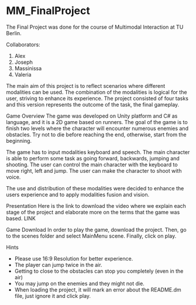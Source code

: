 # MM_FinalProject

The Final Project was done for the course of Multimodal Interaction at TU Berlin.

Collaborators:
  1. Alex
  2. Joseph
  3. Massinissa
  4. Valeria 

The main aim of this project is to reflect scenarios where different modalities can be used. The combination of the modalities is logical for the user, striving to enhance its experience. The project consisted of four tasks and this version represents the outcome of the task, the final gameplay. 

Game  Overview
The game was developed on Unity platform and C# as language, and it is a 2D game based on runners. The goal of the game is to finish two levels where the character will encounter numerous enemies and obstacles. Try not to die before reaching the end, otherwise, start from the beginning.

The game has to input modalities keyboard and speech. The main character is able to perform some task as going forward, backwards, jumping and shooting. The user can control the main character with the keyboard to move right, left and jump. The user can make the character to shoot with voice. 

The use and distribution of these modalities were decided to enhance the users experience and to apply modalities fusion and vision.

Presentation
Here is the link to download the video where we explain each stage of the project and elaborate more on the terms that the game was based. 
LINK

Game  Download
In order to play the game, download the project. Then, go to the scenes folder and select MainMenu scene. Finally, click on play.

Hints
- Please use 16:9 Resolution for better experience. 
-  The player can jump twice in the air.
-  Getting to close to the obstacles can stop you completely (even in the air)
-  You may jump on the enemies and they might not die. 
-  When loading the project, it will mark an error about the README.dm file, just ignore it and click play.

